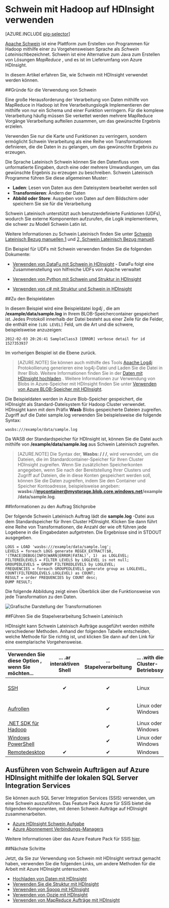 <properties
   pageTitle="Verwenden von Hadoop Schwein in HDInsight | Microsoft Azure"
   description="Informationen Sie zur Verwendung von Schwein mit Hadoop auf HDInsight."
   services="hdinsight"
   documentationCenter=""
   authors="Blackmist"
   manager="jhubbard"
   editor="cgronlun"
    tags="azure-portal"/>

<tags
   ms.service="hdinsight"
   ms.devlang="na"
   ms.topic="article"
   ms.tgt_pltfrm="na"
   ms.workload="big-data"
   ms.date="09/14/2016"
   ms.author="larryfr"/>

# <a name="use-pig-with-hadoop-on-hdinsight"></a>Schwein mit Hadoop auf HDInsight verwenden

[AZURE.INCLUDE [pig-selector](../../includes/hdinsight-selector-use-pig.md)]

[Apache Schwein](http://pig.apache.org/) ist eine Plattform zum Erstellen von Programmen für Hadoop mithilfe einer zu Vorgehensweisen Sprache als *Schwein Lateinisch*bezeichnet. Schwein ist eine Alternative zum Java zum Erstellen von Lösungen *MapReduce* , und es ist im Lieferumfang von Azure HDInsight.

In diesem Artikel erfahren Sie, wie Schwein mit HDInsight verwendet werden können.

##<a id="why"></a>Gründe für die Verwendung von Schwein

Eine große Herausforderung der Verarbeitung von Daten mithilfe von MapReduce in Hadoop ist Ihre Verarbeitungslogik Implementieren der mithilfe von nur ein Schema und einer Funktion verringern. Für die komplexe Verarbeitung häufig müssen Sie verkettet werden mehrere MapReduce Vorgänge Verarbeitung aufteilen zusammen, um das gewünschte Ergebnis erzielen.

Verwenden Sie nur die Karte und Funktionen zu verringern, sondern ermöglicht Schwein Verarbeitung als eine Reihe von Transformationen definieren, die die Daten in zu gelangen, um das gewünschte Ergebnis zu erzeugen.

Die Sprache Lateinisch Schwein können Sie den Datenfluss vom unformatierte Eingaben, durch eine oder mehrere Umwandlungen, um das gewünschte Ergebnis zu erzeugen zu beschreiben. Schwein Lateinisch Programme führen Sie diese allgemeinen Muster:

- **Laden**: Lesen von Daten aus dem Dateisystem bearbeitet werden soll
- **Transformieren**: Ändern der Daten
- **Abbild oder Store**: Ausgeben von Daten auf dem Bildschirm oder speichern Sie sie für die Verarbeitung

Schwein Lateinisch unterstützt auch benutzerdefinierte Funktionen (UDFs), wodurch Sie externe Komponenten aufzurufen, die Logik implementieren, die schwer zu Modell Schwein Latin ist.

Weitere Informationen zu Schwein Lateinisch finden Sie unter [Schwein Lateinisch Bezug manuellen 1](http://pig.apache.org/docs/r0.7.0/piglatin_ref1.html) und [2, Schwein Lateinisch Bezug manuell](http://pig.apache.org/docs/r0.7.0/piglatin_ref2.html).

Ein Beispiel für UDFs mit Schwein verwenden finden Sie die folgenden Dokumente:

* [Verwenden von DataFu mit Schwein in HDInsight](hdinsight-hadoop-use-pig-datafu-udf.md) - DataFu folgt eine Zusammenstellung von hilfreiche UDFs von Apache verwaltet

* [Verwenden von Python mit Schwein und Struktur in HDInsight](hdinsight-python.md)

* [Verwenden von c# mit Struktur und Schwein in HDInsight](hdinsight-hadoop-hive-pig-udf-dotnet-csharp.md)

##<a id="data"></a>Zu den Beispieldaten

In diesem Beispiel wird eine Beispieldatei *log4j* , die am **/example/data/sample.log** in Ihrem BLOB-Speichercontainer gespeichert ist. Jedes Protokoll innerhalb der Datei besteht aus einer Zeile für die Felder, die enthält eine `[LOG LEVEL]` Feld, um die Art und die schwere, beispielsweise anzuzeigen:

    2012-02-03 20:26:41 SampleClass3 [ERROR] verbose detail for id 1527353937

Im vorherigen Beispiel ist die Ebene zurück.

> [AZURE.NOTE] Sie können auch mithilfe des Tools [Apache Log4j](http://en.wikipedia.org/wiki/Log4j) Protokollierung generieren eine log4j-Datei und Laden Sie die Datei in Ihrer Blob. Weitere Informationen finden Sie in der [Daten mit HDInsight hochladen](hdinsight-upload-data.md) . Weitere Informationen zur Verwendung von Blobs in Azure-Speicher mit HDInsight finden Sie unter [Verwenden von Azure BLOB-Speicher mit HDInsight](hdinsight-hadoop-use-blob-storage.md).

Die Beispieldaten werden in Azure Blob-Speicher gespeichert, die HDInsight als Standard-Dateisystem für Hadoop Cluster verwendet. HDInsight kann mit dem Präfix **Wasb** Blobs gespeicherte Dateien zugreifen. Zugriff auf die Datei sample.log verwenden Sie beispielsweise die folgende Syntax:

    wasbs:///example/data/sample.log

Da WASB der Standardspeicher für HDInsight ist, können Sie die Datei auch mithilfe von **/example/data/sample.log** aus Schwein Lateinisch zugreifen.

> [AZURE.NOTE] Die Syntax der, **Wasbs: / / /**, wird verwendet, um die Dateien, die im Standardcontainer-Speicher für Ihren Cluster HDInsight zugreifen. Wenn Sie zusätzlichen Speicherkonten angegeben, wenn Sie nach der Bereitstellung Ihrer Clusters und Zugriff auf Dateien, die in diese Konten gespeichert werden soll, können Sie die Daten zugreifen, indem Sie den Container und Speicher Kontoadresse, beispielsweise angeben: **wasbs://mycontainer@mystorage.blob.core.windows.net/example/data/sample.log**.


##<a id="job"></a>Informationen zu den Auftrag Stichprobe

Der folgende Schwein Lateinisch Auftrag lädt die **sample.log** -Datei aus dem Standardspeicher für Ihren Cluster HDInsight. Klicken Sie dann führt eine Reihe von Transformationen, die Anzahl der wie oft führen jede Logebene in die Eingabedaten aufgetreten. Die Ergebnisse sind in STDOUT ausgegeben.

    LOGS = LOAD 'wasbs:///example/data/sample.log';
    LEVELS = foreach LOGS generate REGEX_EXTRACT($0, '(TRACE|DEBUG|INFO|WARN|ERROR|FATAL)', 1)  as LOGLEVEL;
    FILTEREDLEVELS = FILTER LEVELS by LOGLEVEL is not null;
    GROUPEDLEVELS = GROUP FILTEREDLEVELS by LOGLEVEL;
    FREQUENCIES = foreach GROUPEDLEVELS generate group as LOGLEVEL, COUNT(FILTEREDLEVELS.LOGLEVEL) as COUNT;
    RESULT = order FREQUENCIES by COUNT desc;
    DUMP RESULT;

Die folgende Abbildung zeigt einen Überblick über die Funktionsweise von jede Transformation zu den Daten.

![Grafische Darstellung der Transformationen][image-hdi-pig-data-transformation]

##<a id="run"></a>Führen Sie die Stapelverarbeitung Schwein Lateinisch

HDInsight kann Schwein Lateinisch Aufträge ausgeführt werden mithilfe verschiedener Methoden. Anhand der folgenden Tabelle entscheiden, welche Methode für Sie richtig ist, und klicken Sie dann auf den Link für eine exemplarische Vorgehensweise.

| **Verwenden Sie diese Option** , wenn Sie möchten...                                   | ... .ar **interaktiven** Shell | ... **Stapelverarbeitung** | ... .with dieses **Cluster-Betriebssystem** | ... .from dieses **Client-Betriebssystem** |
|:--------------------------------------------------------------|:---------------------------:|:-----------------------:|:------------------------------------------|:-----------------------------------------|
| [SSH](hdinsight-hadoop-use-pig-ssh.md)                        |              ✔              |            ✔            | Linux                                     | Linux, Unix, Mac OS X oder Windows        |
| [Aufrollen](hdinsight-hadoop-use-pig-curl.md)                      |           &nbsp;            |            ✔            | Linux oder Windows                          | Linux, Unix, Mac OS X oder Windows        |
| [.NET SDK für Hadoop](hdinsight-hadoop-use-pig-dotnet-sdk.md) |           &nbsp;            |            ✔            | Linux oder Windows                          | Windows (für jetzt)                        |
| [Windows PowerShell](hdinsight-hadoop-use-pig-powershell.md)  |           &nbsp;            |            ✔            | Linux oder Windows                          | Windows                                  |
| [Remotedesktop](hdinsight-hadoop-use-pig-remote-desktop.md)  |              ✔              |            ✔            | Windows                                   | Windows                                  |


## <a name="running-pig-jobs-on-azure-hdinsight-using-on-premises-sql-server-integration-services"></a>Ausführen von Schwein Aufträgen auf Azure HDInsight mithilfe der lokalen SQL Server Integration Services

Sie können auch SQL Server Integration Services (SSIS) verwenden, um eine Schwein auszuführen. Das Feature Pack Azure für SSIS bietet die folgenden Komponenten, mit denen Schwein Aufträge auf HDInsight zusammenarbeiten.


- [Azure HDInsight Schwein Aufgabe][pigtask]
- [Azure Abonnement Verbindungs-Managers][connectionmanager]


Weitere Informationen über das Azure Feature Pack für SSIS [hier][ssispack].


##<a id="nextsteps"></a>Nächste Schritte

Jetzt, da Sie zur Verwendung von Schwein mit HDInsight vertraut gemacht haben, verwenden Sie die folgenden Links, um andere Methoden für die Arbeit mit Azure HDInsight untersuchen.

* [Hochladen von Daten mit HDInsight][hdinsight-upload-data]
* [Verwenden Sie die Struktur mit HDInsight][hdinsight-use-hive]
* [Verwenden von Sqoop mit HDInsight](hdinsight-use-sqoop.md)
* [Verwenden von Oozie mit HDInsight](hdinsight-use-oozie.md)
* [Verwenden von MapReduce Aufträge mit HDInsight][hdinsight-use-mapreduce]

[check]: ./media/hdinsight-use-pig/hdi.checkmark.png

[apachepig-home]: http://pig.apache.org/
[putty]: http://www.chiark.greenend.org.uk/~sgtatham/putty/download.html
[curl]: http://curl.haxx.se/
[pigtask]: http://msdn.microsoft.com/library/mt146781(v=sql.120).aspx
[connectionmanager]: http://msdn.microsoft.com/library/mt146773(v=sql.120).aspx
[ssispack]: http://msdn.microsoft.com/library/mt146770(v=sql.120).aspx

[hdinsight-storage]: hdinsight-use-blob-storage.md
[hdinsight-upload-data]: hdinsight-upload-data.md
[hdinsight-get-started]: ../hdinsight-get-started.md
[hdinsight-admin-powershell]: hdinsight-administer-use-powershell.md

[hdinsight-use-hive]: hdinsight-use-hive.md
[hdinsight-use-mapreduce]: hdinsight-use-mapreduce.md

[hdinsight-provision]: hdinsight-provision-clusters.md
[hdinsight-submit-jobs]: hdinsight-submit-hadoop-jobs-programmatically.md#mapreduce-sdk

[Powershell-install-configure]: ../powershell-install-configure.md

[powershell-start]: http://technet.microsoft.com/library/hh847889.aspx

[image-hdi-log4j-sample]: ./media/hdinsight-use-pig/HDI.wholesamplefile.png
[image-hdi-pig-data-transformation]: ./media/hdinsight-use-pig/HDI.DataTransformation.gif
[image-hdi-pig-powershell]: ./media/hdinsight-use-pig/hdi.pig.powershell.png
[image-hdi-pig-architecture]: ./media/hdinsight-use-pig/HDI.Pig.Architecture.png
